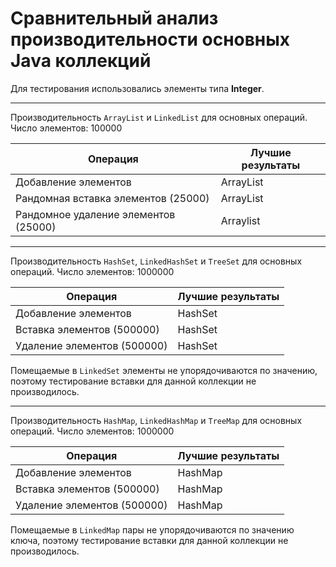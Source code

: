 ﻿# Сравнительный анализ производительности основных Java коллекций
Для тестирования использовались элементы типа **Integer**.
______
Производительность `ArrayList` и `LinkedList` для основных операций. Число элементов: 100000

Операция | Лучшие результаты
---------| --------
Добавление элементов | ArrayList
Рандомная вставка элементов (25000) | ArrayList
Рандомное удаление элементов (25000) | Arraylist
______
Производительность `HashSet`, `LinkedHashSet` и `TreeSet` для основных операций. Число элементов: 1000000

Операция | Лучшие результаты
---------| --------
Добавление элементов | HashSet
Вставка элементов (500000) | HashSet
Удаление элементов (500000) | HashSet

Помещаемые в `LinkedSet` элементы не упорядочиваются по значению, поэтому тестирование вставки для данной коллекции не производилось.
______
Производительность `HashMap`, `LinkedHashMap` и `TreeMap` для основных операций. Число элементов: 1000000

Операция | Лучшие результаты
---------| --------
Добавление элементов | HashMap
Вставка элементов (500000) | HashMap
Удаление элементов (500000) | HashMap

Помещаемые в `LinkedMap` пары не упорядочиваются по значению ключа, поэтому тестирование вставки для данной коллекции не производилось.